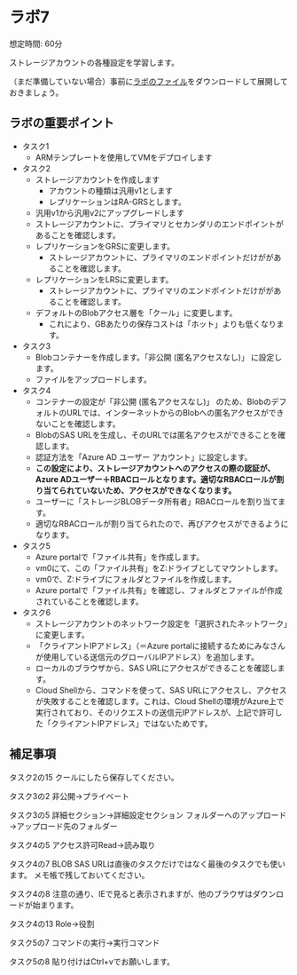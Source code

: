 # ラボ7

想定時間: 60分

ストレージアカウントの各種設定を学習します。

（まだ準備していない場合）事前に[ラボのファイル](https://github.com/MicrosoftLearning/AZ-104JA-MicrosoftAzureAdministrator/archive/master.zip)をダウンロードして展開しておきましょう。

## ラボの重要ポイント

- タスク1
  - ARMテンプレートを使用してVMをデプロイします
- タスク2
  - ストレージアカウントを作成します
    - アカウントの種類は汎用v1とします
    - レプリケーションはRA-GRSとします。
  - 汎用v1から汎用v2にアップグレードします
  - ストレージアカウントに、プライマリとセカンダリのエンドポイントがあることを確認します。
  - レプリケーションをGRSに変更します。
    - ストレージアカウントに、プライマリのエンドポイントだけががあることを確認します。
  - レプリケーションをLRSに変更します。
    - ストレージアカウントに、プライマリのエンドポイントだけががあることを確認します。
  - デフォルトのBlobアクセス層を「クール」に変更します。
    - これにより、GBあたりの保存コストは「ホット」よりも低くなります。
- タスク3
  - Blobコンテナーを作成します。「非公開 (匿名アクセスなし)」 に設定します。
  - ファイルをアップロードします。
- タスク4
  - コンテナーの設定が「非公開 (匿名アクセスなし)」 のため、BlobのデフォルトのURLでは、インターネットからのBlobへの匿名アクセスができないことを確認します。
  - BlobのSAS URLを生成し、そのURLでは匿名アクセスができることを確認します。
  - 認証方法を「Azure AD ユーザー アカウント」に設定します。
  - **この設定により、ストレージアカウントへのアクセスの際の認証が、Azure ADユーザー＋RBACロールとなります。適切なRBACロールが割り当てられていないため、アクセスができなくなります。**
  - ユーザーに「ストレージBLOBデータ所有者」RBACロールを割り当てます。
  - 適切なRBACロールが割り当てられたので、再びアクセスができるようになります。
- タスク5
  - Azure portalで「ファイル共有」を作成します。
  - vm0にて、この「ファイル共有」をZ:ドライブとしてマウントします。
  - vm0で、Z:ドライブにフォルダとファイルを作成します。
  - Azure portalで「ファイル共有」を確認し、フォルダとファイルが作成されていることを確認します。
- タスク6
  - ストレージアカウントのネットワーク設定を「選択されたネットワーク」に変更します。
  - 「クライアントIPアドレス」（＝Azure portalに接続するためにみなさんが使用している送信元のグローバルIPアドレス）を追加します。
  - ローカルのブラウザから、SAS URLにアクセスができることを確認します。
  - Cloud Shellから、コマンドを使って、SAS URLにアクセスし、アクセスが失敗することを確認します。これは、Cloud Shellの環境がAzure上で実行されており、そのリクエストの送信元IPアドレスが、上記で許可した「クライアントIPアドレス」ではないためです。

## 補足事項

タスク2の15
クールにしたら保存してください。

タスク3の2
非公開→プライベート

タスク3の5
詳細セクション→詳細設定セクション
フォルダーへのアップロード→アップロード先のフォルダー

タスク4の5
アクセス許可Read→読み取り

タスク4の7
BLOB SAS URLは直後のタスクだけではなく最後のタスクでも使います。
メモ帳で残しておいてください。

タスク4の8
注意の通り、IEで見ると表示されますが、他のブラウザはダウンロードが始まります。

タスク4の13
Role→役割

タスク5の7
コマンドの実行→実行コマンド

タスク5の8
貼り付けはCtrl+vでお願いします。